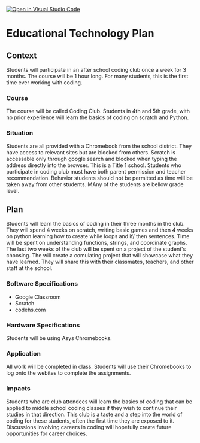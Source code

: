 [![Open in Visual Studio Code](https://classroom.github.com/assets/open-in-vscode-f059dc9a6f8d3a56e377f745f24479a46679e63a5d9fe6f495e02850cd0d8118.svg)](https://classroom.github.com/online_ide?assignment_repo_id=5664692&assignment_repo_type=AssignmentRepo)
# Educational Technology Plan

## Context

Students will participate in an after school coding club once a week for 3 months. The course will be 1 hour long. For many students, this is the first time ever working with coding. 

### Course

The course will be called Coding Club. Students in 4th and 5th grade, with no prior experience will learn the basics of coding on scratch and Python. 

### Situation

Students are all provided with a Chromebook from the school district. They have access to relevant sites but are blocked from others. Scratch is accessable only through google search and blocked when typing the address directly into the browser. This is a Title 1 school. Students who participate in coding club must have both parent permission and teacher recommendation. Behavior students should not be permitted as time will be taken away from other students. MAny of the students are bellow grade level.

## Plan

Students will learn the basics of coding in their three months in the club. They will spend 4 weeks on scratch, writing basic games and then 4 weeks on python learning how to create while loops and if/ then sentences. Time will be spent on understanding functions, strings, and coordinate graphs. The last two weeks of the club will be spent on a project of the student's choosing. The will create a comulating project that will showcase what they have learned. They will share this with their classmates, teachers, and other staff at the school.

### Software Specifications

* Google Classroom
* Scratch
* codehs.com

### Hardware Specifications

Students will be using Asys Chromebooks. 

### Application

All work will be completed in class. Students will use their Chromebooks to log onto the webites to complete the assignments.

### Impacts

Students who are club attendees will learn the basics of coding that can be applied to middle school coding classes if they wish to continue their studies in that direction. This club is a taste and a step into the world of coding for these students, often the first time they are exposed to it. Discussions involving careers in coding will hopefully create future opportunities for career choices.
